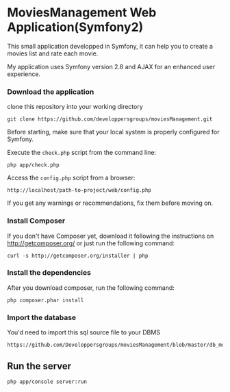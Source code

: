 MoviesManagement Web Application(Symfony2)
====================================

This small application developped in Symfony, it can help you to create a movies list and rate each movie.

My application uses Symfony version 2.8 and AJAX for an enhanced user experience.


### Download the application

clone this repository into your working directory

	git clone https://github.com/developpersgroups/moviesManagement.git

Before starting, make sure that your local system is properly configured for Symfony.

Execute the `check.php` script from the command line:

    php app/check.php

Access the `config.php` script from a browser:

    http://localhost/path-to-project/web/config.php
	
If you get any warnings or recommendations, fix them before moving on.

### Install Composer

If you don't have Composer yet, download it following the instructions on http://getcomposer.org/  or just run the following command:

    curl -s http://getcomposer.org/installer | php
	
### Install the dependencies

After you download composer, run the following command:

    php composer.phar install

### Import the database
	
You'd need to import this sql source file to your DBMS

	https://github.com/Developpersgroups/moviesManagement/blob/master/db_movies.sql    

## Run the server
	
	php app/console server:run
